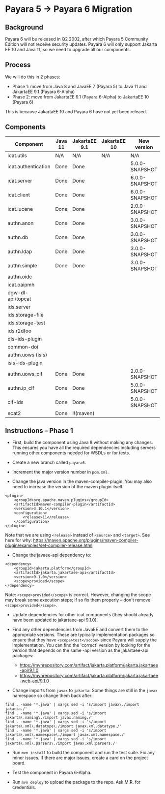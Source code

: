 # Payara 5 -> Payara 6 Migration

## Background

Payara 6 will be released in Q2 2002, after which Payara 5 Community Edition will not receive security updates. Payara 6 will only support Jakarta EE 10 and Java 11, so we need to upgrade all our components.

## Process

We will do this in 2 phases:
 - Phase 1: move from Java 8 and JavaEE 7 (Payara 5) to Java 11 and JakartaEE 9.1 (Payara 6-Alpha)
 - Phase 2: move from JakartaEE 9.1 (Payara 6-Alpha) to JakartaEE 10 (Payara 6)

This is because JakartaEE 10 and Payara 6 have not yet been releaed.

## Components

Component           | Java 11 | JakartaEE 9.1 | JakartaEE 10 | New version    | Assigned to
---                 | ---     | ---           | ---          | ---            | ---
icat.utils          | N/A     | N/A           | N/A          | N/A            |
icat.authentication | Done    | Done          |              | 5.0.0-SNAPSHOT | AK
icat.server         | Done    | Done          |              | 6.0.0-SNAPSHOT | AK
icat.client         | Done    | Done          |              | 6.0.0-SNAPSHOT | AK
icat.lucene         | Done    | Done          |              | 2.0.0-SNAPSHOT | AK
authn.anon          | Done    | Done          |              | 3.0.0-SNAPSHOT | AK
authn.db            | Done    | Done          |              | 3.0.0-SNAPSHOT | AK
authn.ldap          | Done    | Done          |              | 3.0.0-SNAPSHOT | AK
authn.simple        | Done    | Done          |              | 3.0.0-SNAPSHOT | AK
authn.oidc          |         |               |              |                | 
icat.oaipmh         |         |               |              |                | VB
dgw-dl-api/topcat   |         |               |              |                | VB
ids.server          |         |               |              |                | AM
ids.storage-file    |         |               |              |                | AM
ids.storage-test    |         |               |              |                | AM
ids.r2dfoo          |         |               |              |                | AM
dls-ids-plugin      |         |               |              |                | AM
common-doi          |         |               |              |                | ISIS?
authn.uows (isis)   |         |               |              |                | ISIS?
isis-ids-plugin     |         |               |              |                | ISIS?
authn.uows_clf      | Done    | Done          |              | 2.0.0-SNAPSHOT | AK
authn.ip_clf        | Done    | Done          |              | 5.0.0-SNAPSHOT | AK
clf-ids             | Done    | Done          |              | 5.0.0-SNAPSHOT | AK
ecat2               | Done    | !!(maven)     |              |                | AK

## Instructions – Phase 1 

 - First, build the component using Java 8 without making any changes. This ensures you have all the required dependencies including servers running other components needed for WSDLs or for tests.

 - Create a new branch called `payara6`.

 - Increment the major version number in `pom.xml`.

 - Change the java version in the maven-compiler-plugin. You may also need to increase the version of the maven plugin itself.
```
<plugin>
    <groupId>org.apache.maven.plugins</groupId>
    <artifactId>maven-compiler-plugin</artifactId>
    <version>3.10.1</version>
    <configuration>
        <release>11</release>
    </configuration>
</plugin>
```
Note that we are using `<release>` instead of `<source>` and `<target>`. See here for why: https://maven.apache.org/plugins/maven-compiler-plugin/examples/set-compiler-release.html 

 - Change the javaee-api dependency to:
```
<dependency> 
    <groupId>jakarta.platform</groupId> 
    <artifactId>jakarta.jakartaee-api</artifactId> 
    <version>9.1.0</version> 
    <scope>provided</scope> 
</dependency> 
```
Note: `<scope>provided</scope>` is correct. However, changing the scope may break some execution steps; if so fix them properly – don't remove `<scope>provided</scope>`.

 - Update dependencies for other icat components (they should already have been updated to jakartaee-api 9.1.0).

 - Find any other dependencies from JavaEE and convert them to the appropriate versions. These are typically implementation packages so ensure that they have `<scope>test</scope>` since Payara will supply the implementation. You can find the 'correct' version by looking for the version that depends on the same -api version as the jakartaee-api packages:
   - https://mvnrepository.com/artifact/jakarta.platform/jakarta.jakartaee-api/9.1.0 
   - https://mvnrepository.com/artifact/jakarta.platform/jakarta.jakartaee-web-api/9.1.0 

 - Change imports from `javax` to `jakarta`. Some things are still in the `javax` namespace so change them back after:
```
find . -name '*.java' | xargs sed -i 's/import javax\./import jakarta./'
find . -name '*.java' | xargs sed -i 's/import jakarta\.naming\./import javax.naming./'
find . -name '*.java' | xargs sed -i 's/import jakarta\.xml\.datatype\./import javax.xml.datatype./'
find . -name '*.java' | xargs sed -i 's/import jakarta\.xml\.namespace\./import javax.xml.namespace./'
find . -name '*.java' | xargs sed -i 's/import jakarta\.xml\.parsers\./import javax.xml.parsers./'
```

 - Run `mvn install` to build the component and run the test suite. Fix any minor issues. If there are major issues, create a card on the project board.

 - Test the component in Payara 6-Alpha.

 - Run `mvn deploy` to upload the package to the repo. Ask M.R. for credentials.
